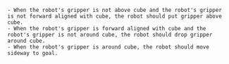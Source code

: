 
    - When the robot's gripper is not above cube and the robot's gripper is not forward aligned with cube, the robot should put gripper above cube.
    - When the robot's gripper is forward aligned with cube and the robot's gripper is not around cube, the robot should drop gripper around cube.
    - When the robot's gripper is around cube, the robot should move sideway to goal.